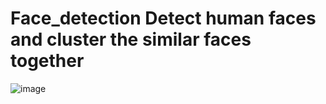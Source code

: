 # Face_detection Detect human faces and cluster the similar faces together 
![image](https://user-images.githubusercontent.com/35369075/191134852-675f4939-2385-4ebe-bd15-2519f6fabb1b.png)
